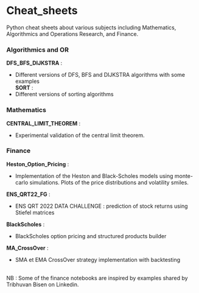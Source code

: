 # Cheat_sheets

Python cheat sheets about various subjects including Mathematics, Algorithmics and Operations Research, and Finance. <br>


### Algorithmics and OR

**DFS_BFS_DIJKSTRA** : <br>
- Different versions of DFS, BFS and DIJKSTRA algorithms with some examples <br>
**SORT** : <br> 
- Different versions of sorting algorithms <br>

### Mathematics

**CENTRAL_LIMIT_THEOREM** : <br>
- Experimental validation of the central limit theorem. <br>

### Finance

**Heston_Option_Pricing** : <br> 
- Implementation of the Heston and Black-Scholes models using monte-carlo simulations. Plots of the price distributions and volatility smiles. <br> 

**ENS_QRT22_FG** : <br>
- ENS QRT 2022 DATA CHALLENGE : prediction of stock returns using Stiefel matrices <br>

**BlackScholes** : <br> 
- BlackScholes option pricing and structured products builder <br>

**MA_CrossOver** :  <br>
- SMA et EMA CrossOver strategy implementation with backtesting <br>


<br> 
NB : Some of the finance notebooks are inspired by examples shared by Tribhuvan Bisen on Linkedin.



